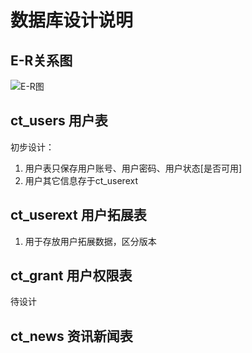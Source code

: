 # 数据库设计说明

## E-R关系图
![E-R图](设计.png)

## ct_users 用户表
初步设计：
1. 用户表只保存用户账号、用户密码、用户状态[是否可用]
2. 用户其它信息存于ct_userext

## ct_userext 用户拓展表
1. 用于存放用户拓展数据，区分版本

## ct_grant 用户权限表
待设计

## ct_news 资讯新闻表

